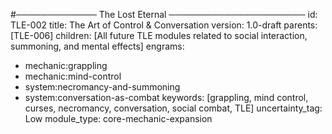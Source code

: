 #───────────── The Lost Eternal ──────────────────────
id:        TLE-002
title:     The Art of Control & Conversation
version:   1.0-draft
parents:   [TLE-006]
children:  [All future TLE modules related to social interaction, summoning, and mental effects]
engrams:
 - mechanic:grappling
 - mechanic:mind-control
 - system:necromancy-and-summoning
 - system:conversation-as-combat
keywords:  [grappling, mind control, curses, necromancy, conversation, social combat, TLE]
uncertainty_tag: Low
module_type: core-mechanic-expansion